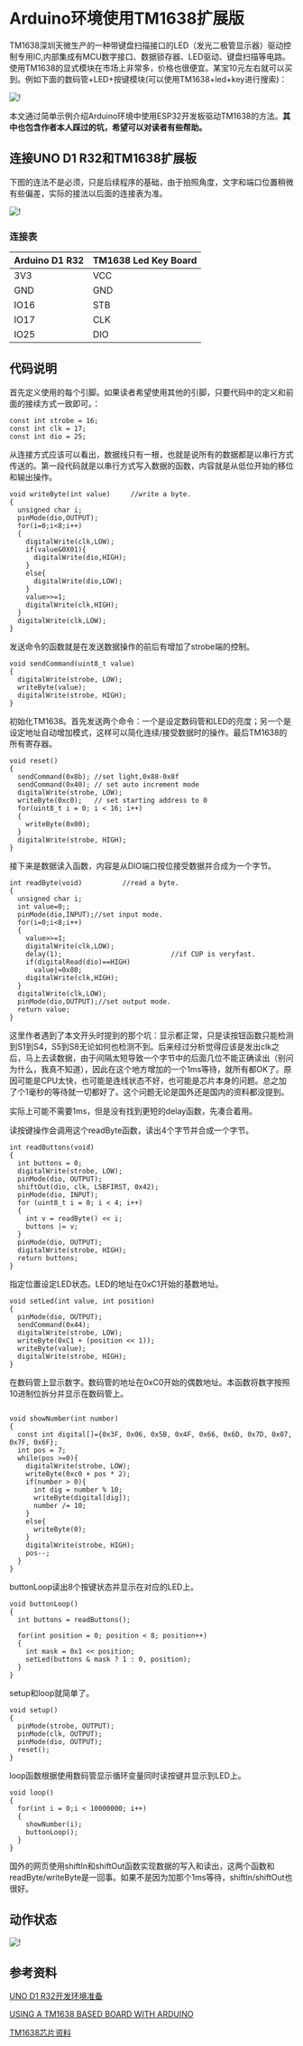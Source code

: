 # Arduino环境使用TM1638扩展版

TM1638深圳天微生产的一种带键盘扫描接口的LED（发光二极管显示器）驱动控制专用IC,内部集成有MCU数字接口、数据锁存器、LED驱动、键盘扫描等电路。使用TM1638的显式模块在市场上非常多，价格也很便宜。某宝10元左右就可以买到。例如下面的数码管+LED+按键模块(可以使用TM1638+led+key进行搜索)：

![!](images/TM1638LedKeyBoard.jpg "TM1638 Led Key Board")   

本文通过简单示例介绍Arduino环境中使用ESP32开发板驱动TM1638的方法。**其中也包含作者本人踩过的坑，希望可以对读者有些帮助。**

## 连接UNO D1 R32和TM1638扩展板

下图的连法不是必须，只是后续程序的基础，由于拍照角度，文字和端口位置稍微有些偏差，实际的接法以后面的连接表为准。

![!](images/Connection.jpg "连接方式")   

### 连接表
|Arduino D1 R32|TM1638 Led Key Board|
|-------|-----|
|3V3|VCC|
|GND|GND|
|IO16|STB|
|IO17|CLK|
|IO25|DIO|

## 代码说明

首先定义使用的每个引脚。如果读者希望使用其他的引脚，只要代码中的定义和前面的接续方式一致即可。：

```
const int strobe = 16;
const int clk = 17;
const int dio = 25;
```

从连接方式应该可以看出，数据线只有一根，也就是说所有的数据都是以串行方式传送的。第一段代码就是以串行方式写入数据的函数，内容就是从低位开始的移位和输出操作。

```
void writeByte(int value)     //write a byte.
{
  unsigned char i;
  pinMode(dio,OUTPUT);
  for(i=0;i<8;i++)
  {
    digitalWrite(clk,LOW);
    if(value&0X01){
      digitalWrite(dio,HIGH);
    }
    else{
      digitalWrite(dio,LOW);
    }
    value>>=1;
    digitalWrite(clk,HIGH);
  }
  digitalWrite(clk,LOW);
}
```
发送命令的函数就是在发送数据操作的前后有增加了strobe端的控制。
```
void sendCommand(uint8_t value)
{
  digitalWrite(strobe, LOW);
  writeByte(value);
  digitalWrite(strobe, HIGH);
}
```
初始化TM1638。首先发送两个命令：一个是设定数码管和LED的亮度；另一个是设定地址自动增加模式，这样可以简化连续/接受数据时的操作。最后TM1638的所有寄存器。

```
void reset()
{
  sendCommand(0x8b); //set light,0x88-0x8f
  sendCommand(0x40); // set auto increment mode
  digitalWrite(strobe, LOW);
  writeByte(0xc0);   // set starting address to 0
  for(uint8_t i = 0; i < 16; i++)
  {
    writeByte(0x00);
  }
  digitalWrite(strobe, HIGH);
}
```

接下来是数据读入函数，内容是从DIO端口按位接受数据并合成为一个字节。

```
int readByte(void)          //read a byte.
{
  unsigned char i;
  int value=0;;  
  pinMode(dio,INPUT);//set input mode.
  for(i=0;i<8;i++)
  {
    value>>=1;
    digitalWrite(clk,LOW);
    delay(1);                           //if CUP is veryfast.
    if(digitalRead(dio)==HIGH)
      value|=0x80;
    digitalWrite(clk,HIGH);
  }
  digitalWrite(clk,LOW);
  pinMode(dio,OUTPUT);//set output mode.
  return value;
}
```
这里作者遇到了本文开头时提到的那个坑：显示都正常，只是读按钮函数只能检测到S1到S4，S5到S8无论如何也检测不到。后来经过分析觉得应该是发出clk之后，马上去读数据，由于间隔太短导致一个字节中的后面几位不能正确读出（别问为什么，我真不知道），因此在这个地方增加的一个1ms等待，就所有都OK了。原因可能是CPU太快，也可能是连线状态不好，也可能是芯片本身的问题。总之加了个1毫秒的等待就一切都好了。这个问题无论是国外还是国内的资料都没提到。

实际上可能不需要1ms，但是没有找到更短的delay函数，先凑合着用。

读按键操作会调用这个readByte函数，读出4个字节并合成一个字节。

```
int readButtons(void)
{
  int buttons = 0;
  digitalWrite(strobe, LOW);
  pinMode(dio, OUTPUT);
  shiftOut(dio, clk, LSBFIRST, 0x42);
  pinMode(dio, INPUT);
  for (uint8_t i = 0; i < 4; i++)
  {
    int v = readByte() << i;
    buttons |= v;
  }
  pinMode(dio, OUTPUT);
  digitalWrite(strobe, HIGH);
  return buttons;
}
```

指定位置设定LED状态。LED的地址在0xC1开始的基数地址。

```
void setLed(int value, int position)
{
  pinMode(dio, OUTPUT);
  sendCommand(0x44);
  digitalWrite(strobe, LOW);
  writeByte(0xC1 + (position << 1));
  writeByte(value);
  digitalWrite(strobe, HIGH);
}
```

在数码管上显示数字。数码管的地址在0xC0开始的偶数地址。本函数将数字按照10进制位拆分并显示在数码管上。
```

void showNumber(int number)
{
  const int digital[]={0x3F, 0x06, 0x5B, 0x4F, 0x66, 0x6D, 0x7D, 0x07, 0x7F, 0x6F};
  int pos = 7;
  while(pos >=0){
    digitalWrite(strobe, LOW);
    writeByte(0xc0 + pos * 2);
    if(number > 0){
      int dig = number % 10;
      writeByte(digital[dig]);
      number /= 10;
    }
    else{
      writeByte(0);
    }
    digitalWrite(strobe, HIGH);
    pos--;
  }
}
```

buttonLoop读出8个按键状态并显示在对应的LED上。
```
void buttonLoop()
{
  int buttons = readButtons();
 
  for(int position = 0; position < 8; position++)
  {
    int mask = 0x1 << position;
    setLed(buttons & mask ? 1 : 0, position);
  }
}
```

setup和loop就简单了。
```
void setup()
{
  pinMode(strobe, OUTPUT);
  pinMode(clk, OUTPUT);
  pinMode(dio, OUTPUT);
  reset();
}
```
loop函数根据使用数码管显示循环变量同时读按键并显示到LED上。

```
void loop()
{
  for(int i = 0;i < 10000000; i++)
  {
    showNumber(i);
    buttonLoop();    
  }
}
```

国外的网页使用shiftIn和shiftOut函数实现数据的写入和读出，这两个函数和readByte/writeByte是一回事。如果不是因为加那个1ms等待，shiftIn/shiftOut也很好。

## 动作状态

![!](images/running.gif "动作状态.")   

## 参考资料
[UNO D1 R32开发环境准备](https://github.com/xueweiguo/EmbeddedCpp/blob/master/Arduino/ESP32/Startup/ESP32Startup.md)

[USING A TM1638 BASED BOARD WITH ARDUINO](https://blog.3d-logic.com/2015/01/10/using-a-tm1638-based-board-with-arduino/)

[TM1638芯片资料](http://www.titanmec.com/index.php/project/download/id/532.html)